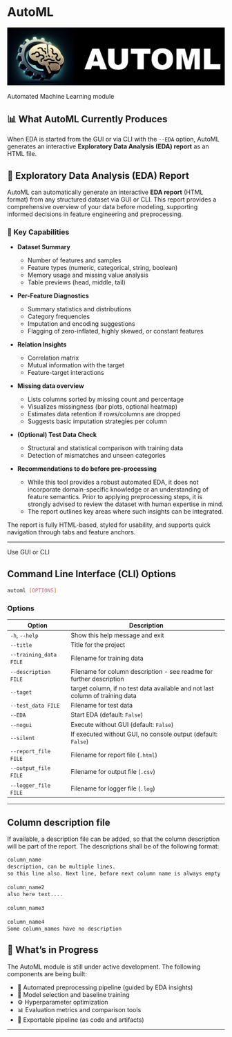 # AutoML

![automl icon](automl/data/icons/automl_icon_big.jpg?raw=true "AutoML icon")

Automated Machine Learning module

## 📊 What AutoML Currently Produces

When EDA is started from the GUI or via CLI with the `--EDA` option, AutoML generates an interactive **Exploratory Data Analysis (EDA) report** as an HTML file.

## 🧠 Exploratory Data Analysis (EDA) Report

AutoML can automatically generate an interactive **EDA report** (HTML format) from any structured dataset via GUI or CLI. This report provides a comprehensive overview of your data before modeling, supporting informed decisions in feature engineering and preprocessing.

### 🧩 Key Capabilities

- **Dataset Summary**
  - Number of features and samples
  - Feature types (numeric, categorical, string, boolean)
  - Memory usage and missing value analysis
  - Table previews (head, middle, tail)

- **Per-Feature Diagnostics**
  - Summary statistics and distributions
  - Category frequencies
  - Imputation and encoding suggestions
  - Flagging of zero-inflated, highly skewed, or constant features

- **Relation Insights**
  - Correlation matrix
  - Mutual information with the target
  - Feature-target interactions

- **Missing data overview**
  - Lists columns sorted by missing count and percentage
  - Visualizes missingness (bar plots, optional heatmap)
  - Estimates data retention if rows/columns are dropped
  - Suggests basic imputation strategies per column

- **(Optional) Test Data Check**
  - Structural and statistical comparison with training data
  - Detection of mismatches and unseen categories

- **Recommendations to do before pre-processing**
  - While this tool provides a robust automated EDA, it does not incorporate domain-specific knowledge or an understanding of feature semantics. Prior to applying preprocessing steps, it is strongly advised to review the dataset with human expertise in mind.
  - The report outlines key areas where such insights can be integrated.

The report is fully HTML-based, styled for usability, and supports quick navigation through tabs and feature anchors.

---

Use GUI or CLI

## Command Line Interface (CLI) Options

```bash
automl [OPTIONS]
````

### Options

| Option                 | Description                                                   |
| ---------------------- | ------------------------------------------------------------- |
| `-h`, `--help`         | Show this help message and exit                               |
| `--title`              | Title for the project                                         |
| `--training_data FILE` | Filename for training data                                    |
| `--description FILE`   | Filename for column description - see readme for further description    |
| `--taget`              | target column, if no test data available and not last column of training data  |
| `--test_data FILE`     | Filename for test data                                        |
| `--EDA`                | Start EDA (default: `False`)                                  |
| `--nogui`              | Execute without GUI (default: `False`)                        |
| `--silent`             | If executed without GUI, no console output (default: `False`) |
| `--report_file FILE`   | Filename for report file (`.html`)                            |
| `--output_file FILE`   | Filename for output file (`.csv`)                             |
| `--logger_file FILE`   | Filename for logger file (`.log`)                             |

---

## Column description file

If available, a description file can be added, so that the column description will be part of the report. The descriptions shall be of the following format:

````text
column_name
description, can be multiple lines.
so this line also. Next line, before next column name is always empty

column_name2
also here text....

column_name3

column_name4
Some column_names have no description
````

## 🚧 What’s in Progress

The AutoML module is still under active development. The following components are being built:

- 🔧 Automated preprocessing pipeline (guided by EDA insights)
- 🧠 Model selection and baseline training
- ⚙️ Hyperparameter optimization
- 📊 Evaluation metrics and comparison tools
- 💾 Exportable pipeline (as code and artifacts)

---

